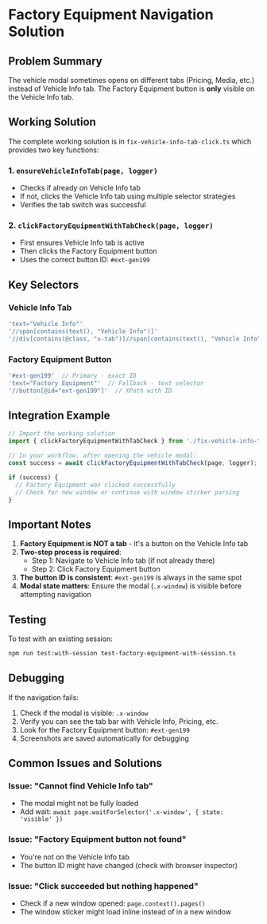 # Factory Equipment Navigation Solution

## Problem Summary
The vehicle modal sometimes opens on different tabs (Pricing, Media, etc.) instead of Vehicle Info tab. The Factory Equipment button is **only** visible on the Vehicle Info tab.

## Working Solution
The complete working solution is in `fix-vehicle-info-tab-click.ts` which provides two key functions:

### 1. `ensureVehicleInfoTab(page, logger)`
- Checks if already on Vehicle Info tab
- If not, clicks the Vehicle Info tab using multiple selector strategies
- Verifies the tab switch was successful

### 2. `clickFactoryEquipmentWithTabCheck(page, logger)`
- First ensures Vehicle Info tab is active
- Then clicks the Factory Equipment button
- Uses the correct button ID: `#ext-gen199`

## Key Selectors

### Vehicle Info Tab
```javascript
'text="Vehicle Info"'
'//span[contains(text(), "Vehicle Info")]'
'//div[contains(@class, "x-tab")]//span[contains(text(), "Vehicle Info")]'
```

### Factory Equipment Button
```javascript
'#ext-gen199'  // Primary - exact ID
'text="Factory Equipment"'  // Fallback - text selector
'//button[@id="ext-gen199"]'  // XPath with ID
```

## Integration Example

```typescript
// Import the working solution
import { clickFactoryEquipmentWithTabCheck } from './fix-vehicle-info-tab-click';

// In your workflow, after opening the vehicle modal:
const success = await clickFactoryEquipmentWithTabCheck(page, logger);

if (success) {
  // Factory Equipment was clicked successfully
  // Check for new window or continue with window sticker parsing
}
```

## Important Notes

1. **Factory Equipment is NOT a tab** - it's a button on the Vehicle Info tab
2. **Two-step process is required**:
   - Step 1: Navigate to Vehicle Info tab (if not already there)
   - Step 2: Click Factory Equipment button
3. **The button ID is consistent**: `#ext-gen199` is always in the same spot
4. **Modal state matters**: Ensure the modal (`.x-window`) is visible before attempting navigation

## Testing

To test with an existing session:
```bash
npm run test:with-session test-factory-equipment-with-session.ts
```

## Debugging

If the navigation fails:
1. Check if the modal is visible: `.x-window`
2. Verify you can see the tab bar with Vehicle Info, Pricing, etc.
3. Look for the Factory Equipment button: `#ext-gen199`
4. Screenshots are saved automatically for debugging

## Common Issues and Solutions

### Issue: "Cannot find Vehicle Info tab"
- The modal might not be fully loaded
- Add wait: `await page.waitForSelector('.x-window', { state: 'visible' })`

### Issue: "Factory Equipment button not found"
- You're not on the Vehicle Info tab
- The button ID might have changed (check with browser inspector)

### Issue: "Click succeeded but nothing happened"
- Check if a new window opened: `page.context().pages()`
- The window sticker might load inline instead of in a new window